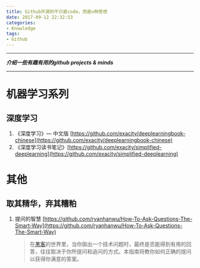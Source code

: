 ```yaml
---
title: Github开源的不只是code，而是n种思想
date: 2017-09-12 22:32:53
categories:
- Knowledge
tags:
- Github
---
```

* * *
***介绍一些有趣有用的github projects & minds***
* * *
# 机器学习系列
## 深度学习
1. 《深度学习》— 中文版 [https://github.com/exacity/deeplearningbook-chinese](https://github.com/exacity/deeplearningbook-chinese)
2. 《深度学习读书笔记》[https://github.com/exacity/simplified-deeplearning](https://github.com/exacity/simplified-deeplearning)

# 其他
## 取其精华，弃其糟粕
1. 提问的智慧 [https://github.com/ryanhanwu/How-To-Ask-Questions-The-Smart-Way](https://github.com/ryanhanwu/How-To-Ask-Questions-The-Smart-Way)  
	
	> 在[黑客](http://www.catb.org/~esr/faqs/hacker-howto.html)的世界里，当你拋出一个技术问题时，最终是否能得到有用的回答，往往取决于你所提问和追问的方式。本指南将教你如何正确的提问以获得你满意的答案。  
 